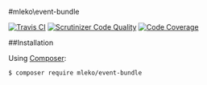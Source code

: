 #mleko\event-bundle

[![Travis CI](https://travis-ci.org/mleko/event-bundle.svg?branch=master)](https://travis-ci.org/mleko/event-bundle)
[![Scrutinizer Code Quality](https://scrutinizer-ci.com/g/mleko/event-bundle/badges/quality-score.png?b=master)](https://scrutinizer-ci.com/g/mleko/event-bundle/?branch=master)
[![Code Coverage](https://scrutinizer-ci.com/g/mleko/event-bundle/badges/coverage.png?b=master)](https://scrutinizer-ci.com/g/mleko/event-bundle/?branch=master)

##Installation

Using [Composer](http://getcomposer.org/):

```sh
$ composer require mleko/event-bundle
```

